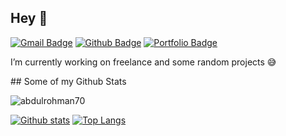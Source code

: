 ## Hey 👋
[![Gmail Badge](https://img.shields.io/badge/-ar886069@gmail.com-c14438?style=flat&logo=Gmail&logoColor=white&link=mailto:ar886069@gmail.com)](mailto:ar886069@gmail.com) [![Github Badge](https://img.shields.io/badge/-abdulrohman70-grey?style=flat&logo=github&logoColor=white&link=https://github.com/abdulrohman70/)](https://www.github.com/abdulrohman70/) [![Portfolio Badge](https://img.shields.io/badge/portfolio-web-blue?style=flat&link=https://abdulrohman70.github.io/re-portofolio//)](https://abdulrohman70.github.io/re-portofolio//) <p align='left'>I’m currently working on freelance and some random projects 😅
</p>
## Some of my Github Stats
<p align=left> <img src=https://komarev.com/ghpvc/?username=abdulrohman70 alt=abdulrohman70 /> </p>

[![Github stats](https://github-readme-stats.vercel.app/api?username=abdulrohman70&show_icons=true&include_all_commits=true)](https://github.com/abdulrohman70/github-readme-stats)
[![Top Langs](https://github-readme-stats.vercel.app/api/top-langs/?username=abdulrohman70&layout=compact)](https://github.com/abdulrohman70/github-readme-stats)
